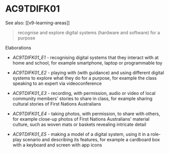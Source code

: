 
# AC9TDIFK01 

See also: [[v9-learning-areas]]

> recognise and explore digital systems (hardware and software) for a purpose

Elaborations


- _AC9TDIFK01_E1_ - recognising digital systems that they interact with at home and school, for example smartphone, laptop or programmable toy

- _AC9TDIFK01_E2_ - playing with (with guidance) and using different digital systems to explore what they do for a purpose, for example the class speaking to an expert via videoconference

- _AC9TDIFK01_E3_ - recording, with permission, audio or video of local community members' stories to share in class, for example sharing cultural stories of First Nations Australians

- _AC9TDIFK01_E4_ - taking photos, with permission, to share with others, for example close-up photos of First Nations Australians' material culture, such as woven mats or baskets revealing intricate detail

- _AC9TDIFK01_E5_ - making a model of a digital system, using it in a role-play scenario and describing its features, for example a cardboard box with a keyboard and screen with app icons
